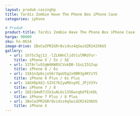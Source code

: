 ```yaml
---
layout: produk-casinghp
title: Tardis Zombie Have The Phone Box iPhone Case
categories: iphone

# Produk
product-title: Tardis Zombie Have The Phone Box iPhone Case
harga: 90000
sku: hn-0634
image-drive: 1BxCw2PR2GRrQvidvz4qSwid2R242X6US
gallery:
  - url: 1h75c5gj13_-lZLKWnCljdtCulMRU7or-
    title: iPhone 5 / 5s / SE
  - url: 1STArluSSqWdKW8SCVukDB-lGsLI5S2up
    title: iPhone 6 / 6s
  - url: 15A1n3p6sjoS6r3qoU5g2xOBR3g4KYzYS
    title: iPhone 6 Plus / 6s Plus
  - url: 1AXX0pXdJ-SIhI7bIywMXxyHI_JPjV3Yv
    title: iPhone 7 / 8
  - url: 1QIcQ4eR7JIk1uALUc1356wcqbdfEzkDL
    title: iPhone 7 Plus / 8 Plus
  - url: 1BxCw2PR2GRrQvidvz4qSwid2R242X6US
    title: iPhone X
---
```

